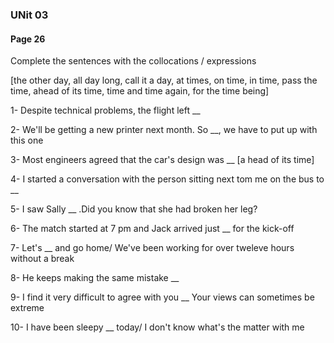### UNit 03

#### Page 26

Complete the sentences with the collocations / expressions

[the other day, all day long, call it a day, at times, on time,
in time, pass the time, ahead of its time, time and time again, for the time being]

1- Despite technical problems, the flight left __ 

2- We'll be getting a new printer next month. So __, we have to put up with this one

3- Most engineers agreed that the car's design was __
[a head of its time]

4- I started a conversation with the person sitting next tom me on the bus to __ 

5- I saw Sally __ .Did you know that she had broken her leg?

6- The match started at 7 pm and Jack arrived just __ for the kick-off

7- Let's __ and go home/ We've been working for over tweleve hours without a break

8- He keeps making the same mistake __

9- I find it very difficult to agree with you __ Your views can sometimes be extreme

10- I have been sleepy __ today/ I don't know what's the matter with me
